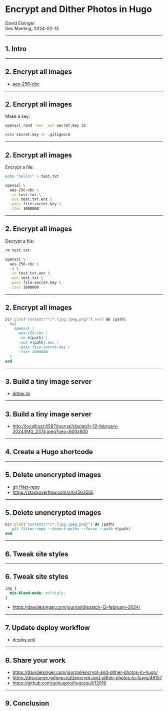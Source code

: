 # Encrypt and Dither Photos in Hugo

David Eisinger  
Dev Meeting, 2024-02-13

---

## 1. Intro

---

## 2. Encrypt all images

* [aes-256-cbc](https://www.bjornjohansen.com/encrypt-file-using-ssh-key)

---

## 2. Encrypt all images

Make a key:

```sh
openssl rand -hex -out secret.key 32
```

```sh
echo secret.key >> .gitignore  
```

---

## 2. Encrypt all images

Encrypt a file:

```sh
echo "hello!" > test.txt
```

```sh
openssl \
  aes-256-cbc \
  -in test.txt \
  -out test.txt.enc \
  -pass file:secret.key \
  -iter 1000000
```

---

## 2. Encrypt all images

Decrypt a file:

```sh
rm test.txt
```

```sh
openssl \
  aes-256-cbc \
  -d \
  -in test.txt.enc \
  -out test.txt \
  -pass file:secret.key \
  -iter 1000000
```

---

## 2. Encrypt all images

```ruby
Dir.glob("content/**/*.{jpg,jpeg,png}").each do |path|
  %x(
    openssl \
      aes-256-cbc \
      -in #{path} \
      -out #{path}.enc \
      -pass file:secret.key \
      -iter 1000000
  )
end
```

---

## 3. Build a tiny image server

* [dither.rb](https://github.com/dce/davideisinger.com/blob/main/bin/dither/dither.rb)

---

## 3. Build a tiny image server

* <http://localhost:4567/journal/dispatch-12-february-2024/IMG_2374.jpeg?geo=800x600>

---

## 4. Create a Hugo shortcode

---

## 5. Delete unencrypted images

* [git filter-repo](https://github.com/newren/git-filter-repo)
* <https://stackoverflow.com/a/64563565>

---

## 5. Delete unencrypted images

```ruby
Dir.glob("content/**/*.{jpg,jpeg,png}") do |path|
  `git filter-repo --invert-paths --force --path #{path}`
end
```

---

## 6. Tweak site styles

---

## 6. Tweak site styles

```css
img {
  mix-blend-mode: multiply;
}
```

* <https://davideisinger.com/journal/dispatch-12-february-2024/>

---

## 7. Update deploy workflow

* [deploy.yml](https://github.com/dce/davideisinger.com/blob/main/.github/workflows/deploy.yml)
---

## 8. Share your work

* <https://davideisinger.com/journal/encrypt-and-dither-photos-in-hugo/>
* <https://discourse.gohugo.io/t/encrypt-and-dither-photos-in-hugo/48157>
* <https://github.com/gohugoio/hugo/pull/12016>

---

## 9. Conclusion
